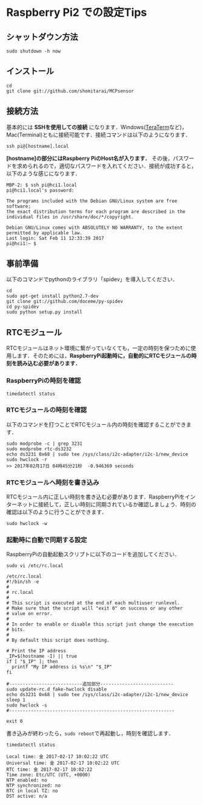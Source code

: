 # Raspberry Pi2 での設定Tips

## シャットダウン方法

```
sudo shutdown -h now
```

## インストール

```
cd
git clone git://github.com/shomitarai/MCPsensor
```

## 接続方法

基本的には **SSHを使用しての接続** になります．Windows([TeraTerm](http://ttssh2.osdn.jp)など)，Mac(Terminal)ともに接続可能です．接続コマンドは以下のようになります．

```
ssh pi@[hostname].local
```

**[hostname]の部分にはRaspberry PiのHost名が入ります．** その後，パスワードを求められるので，適切なパスワードを入れてください．接続が成功すると，以下のような感じになります．

```
MBP-2: $ ssh pi@hci1.local
pi@hci1.local's password:

The programs included with the Debian GNU/Linux system are free software;
the exact distribution terms for each program are described in the
individual files in /usr/share/doc/*/copyright.

Debian GNU/Linux comes with ABSOLUTELY NO WARRANTY, to the extent
permitted by applicable law.
Last login: Sat Feb 11 12:33:39 2017
pi@hci1:~ $
```

## 事前準備

以下のコマンドでpythonのライブラリ「spidev」を導入してください．

```terminal
cd
sudo apt-get install python2.7-dev
git clone git://github.com/doceme/py-spidev
cd py-spidev
sudo python setup.py install
```

## RTCモジュール

RTCモジュールはネット環境に繋がっていなくても，一定の時刻を保つために使用します．そのためには，**RaspberryPi起動時に，自動的にRTCモジュールの時刻を読み込む必要があります．**

### RaspberryPiの時刻を確認

```
timedatectl status
```

### RTCモジュールの時刻を確認

以下のコマンドを打つことでRTCモジュール内の時刻を確認することができます．

```
sudo modprobe -c | grep 3231
sudo modprobe rtc-ds3232
echo ds3231 0x68 | sudo tee /sys/class/i2c-adapter/i2c-1/new_device
sudo hwclock -r
>> 2017年02月17日 04時45分21秒  -0.946369 seconds
```

### RTCモジュールへ時刻を書き込み

RTCモジュール内に正しい時刻を書き込む必要があります．RaspberryPiをインターネットに接続して，正しい時刻に同期されているか確認しましょう．時刻の確認は以下のように行うことができます．

```
sudo hwclock -w
```

### 起動時に自動で同期する設定

RaspberryPiの自動起動スクリプトに以下のコードを追加してください．

```
sudo vi /etc/rc.local
```

```shell
/etc/rc.local
#!/bin/sh -e
#
# rc.local
#
# This script is executed at the end of each multiuser runlevel.
# Make sure that the script will "exit 0" on success or any other
# value on error.
#
# In order to enable or disable this script just change the execution
# bits.
#
# By default this script does nothing.

# Print the IP address
_IP=$(hostname -I) || true
if [ "$_IP" ]; then
  printf "My IP address is %s\n" "$_IP"
fi

#---------------------------追加部分---------------------------
sudo update-rc.d fake-hwclock disable
echo ds3231 0x68 | sudo tee /sys/class/i2c-adapter/i2c-1/new_device
sleep 1
sudo hwclock -s
#-------------------------------------------------------------

exit 0
```

書き込みが終わったら，`sudo reboot`で再起動し，時刻を確認します．

```
timedatectl status

Local time: 金 2017-02-17 10:02:22 UTC
Universal time: 金 2017-02-17 10:02:22 UTC
RTC time: 金 2017-02-17 10:02:22
Time zone: Etc/UTC (UTC, +0000)
NTP enabled: no
NTP synchronized: no
RTC in local TZ: no
DST active: n/a
```

# #
